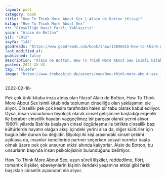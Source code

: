 ```yaml
---
layout: post
category: book
title: "How To Think More About Sex | Alain de Botton (Kitap)"
kitap: "How To Think More About Sex"
tr: "Cinselliğe Nasıl Farklı Yaklaşırız"
yazar: "Alain de Botton"
yil: "2012"
sayfa: "144"
goodreads: "https://www.goodreads.com/book/show/13696016-how-to-think-more-about-sex"
last_modified_at:  
published: false  
description: "Alain de Botton, How To Think More About Sex isimli kitabında toplumun cinselliğe olan yaklaşımını ele alıyor"  
posted: 2021-XX-XX  
tag: "felsefe"
image: "https://www.thebookish.de/assets/new/how-think-more-about-sex.jpg"
---
```


2022-02-16-

Pek çok ünlü kitaba imza atmış olan filozof Alain de Botton, How To Think More About Sex isimli kitabında toplumun cinselliğe olan yaklaşımını ele alıyor. Cinsellik pek çok kesim tarafından halen bir tabu olarak kabul ediliyor. Oysa, insan vücudunun biyolojik olarak cinsel gelişimine başladığı ergenlik ile beraber cinsellik hayatın vazgeçilmez bir parçası olarak yerini alıyor. 1960'li yıllarda Batı'da başlayan cinsel özgürleşme ile birlikte cinsellik bazı kültürlerde hayatın olağan akışı içindeki yerini alsa da, diğer kültürler için bugün bile durum bu değildir. Biyoloji iki kişi arasındaki cinsel çekimi açıklasa da, insanlar kendilerine partner seçerken sosyal normlar başta olmak üzere pek çok unsurun etkisi altında kalıyorlar. Alain de Botton, bu unsurların başında insan psikolojisinin bulunduğunu belirtiyor.

How To Think More About Sex, uzun süreli ilişkiler, reddedilme, flört, romantik ilişkiler, ebeveynlerin kişinin ilerideki yaşamına etkisi gibi farklı başlıkları cinsellik açısından ele alıyor.
